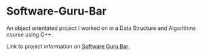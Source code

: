 # Software-Guru-Bar
An object orientated project I worked on in a Data Structure and Algorithms course using C++. 

Link to project information on <a href="Software-Guru-Bar/DiscreteEventDrivenSimulation/07 Project 2 - Discrete Event-Driven Simulation with Priority Queues cpp (3).pdf">Software Guru Bar</a>.
